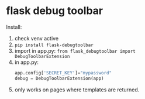 # flask debug toolbar

Install:

1. check venv active
2. `pip install flask-debugtoolbar`
3. import in app.py: `from flask_debugtoolbar import DebugToolbarExtension`
4. in app.py:
   ```python
   app.config['SECRET_KEY']="mypassword"
   debug = DebugToolbarExtension(app)
   ```
5. only works on pages where templates are returned.
